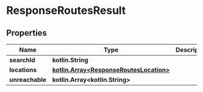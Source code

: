 
# ResponseRoutesResult

## Properties
Name | Type | Description | Notes
------------ | ------------- | ------------- | -------------
**searchId** | **kotlin.String** |  | 
**locations** | [**kotlin.Array&lt;ResponseRoutesLocation&gt;**](ResponseRoutesLocation.md) |  | 
**unreachable** | **kotlin.Array&lt;kotlin.String&gt;** |  | 



